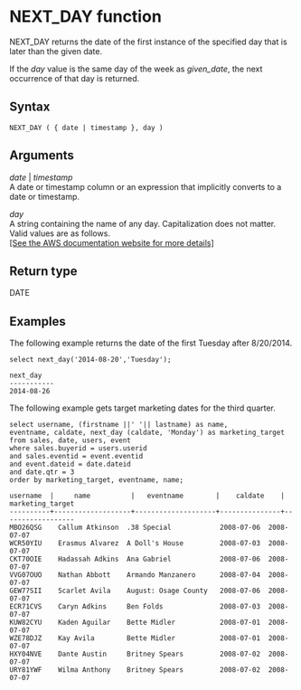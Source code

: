 # NEXT\_DAY function<a name="r_NEXT_DAY"></a>

NEXT\_DAY returns the date of the first instance of the specified day that is later than the given date\.

If the *day* value is the same day of the week as *given\_date*, the next occurrence of that day is returned\.

## Syntax<a name="r_NEXT_DAY-synopsis"></a>

```
NEXT_DAY ( { date | timestamp }, day )
```

## Arguments<a name="r_NEXT_DAY-arguments"></a>

 *date* \| *timestamp*  
A date or timestamp column or an expression that implicitly converts to a date or timestamp\.

 *day*   
A string containing the name of any day\. Capitalization does not matter\.  
Valid values are as follows\.      
[\[See the AWS documentation website for more details\]](http://docs.aws.amazon.com/redshift/latest/dg/r_NEXT_DAY.html)

## Return type<a name="r_NEXT_DAY-return-type"></a>

DATE

## Examples<a name="r_NEXT_DAY-example"></a>

The following example returns the date of the first Tuesday after 8/20/2014\.

```
select next_day('2014-08-20','Tuesday');

next_day
-----------
2014-08-26
```

The following example gets target marketing dates for the third quarter\.

```
select username, (firstname ||' '|| lastname) as name,
eventname, caldate, next_day (caldate, 'Monday') as marketing_target
from sales, date, users, event
where sales.buyerid = users.userid
and sales.eventid = event.eventid
and event.dateid = date.dateid
and date.qtr = 3
order by marketing_target, eventname, name;

username  |     name          |   eventname        |    caldate    |   marketing_target
----------+-------------------+--------------------+---------------+------------------
MBO26QSG	Callum Atkinson  .38 Special            2008-07-06	2008-07-07
WCR50YIU	Erasmus Alvarez  A Doll's House         2008-07-03	2008-07-07
CKT70OIE	Hadassah Adkins  Ana Gabriel            2008-07-06	2008-07-07
VVG07OUO	Nathan Abbott    Armando Manzanero      2008-07-04	2008-07-07
GEW77SII	Scarlet Avila    August: Osage County   2008-07-06	2008-07-07
ECR71CVS	Caryn Adkins     Ben Folds              2008-07-03	2008-07-07
KUW82CYU	Kaden Aguilar    Bette Midler           2008-07-01	2008-07-07
WZE78DJZ	Kay Avila        Bette Midler           2008-07-01	2008-07-07
HXY04NVE	Dante Austin     Britney Spears         2008-07-02	2008-07-07
URY81YWF	Wilma Anthony    Britney Spears         2008-07-02	2008-07-07
```